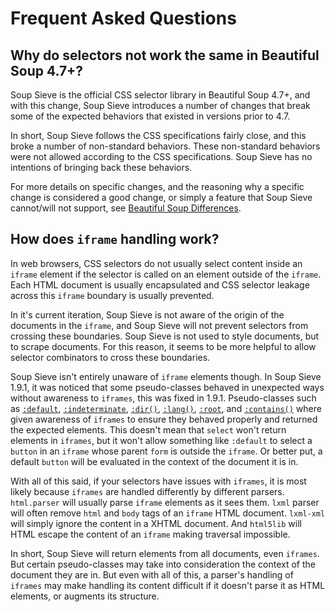 # Frequent Asked Questions

## Why do selectors not work the same in Beautiful Soup 4.7+?

Soup Sieve is the official CSS selector library in Beautiful Soup 4.7+, and with this change, Soup Sieve introduces a
number of changes that break some of the expected behaviors that existed in versions prior to 4.7.

In short, Soup Sieve follows the CSS specifications fairly close, and this broke a number of non-standard behaviors.
These non-standard behaviors were not allowed according to the CSS specifications. Soup Sieve has no intentions of
bringing back these behaviors.

For more details on specific changes, and the reasoning why a specific change is considered a good change, or simply a
feature that Soup Sieve cannot/will not support, see [Beautiful Soup Differences](./differences.md).

## How does `iframe` handling work?

In web browsers, CSS selectors do not usually select content inside an `iframe` element if the selector is called on an
element outside of the `iframe`. Each HTML document is usually encapsulated and CSS selector leakage across this
`iframe` boundary is usually prevented.

In it's current iteration, Soup Sieve is not aware of the origin of the documents in the `iframe`, and Soup Sieve will
not prevent selectors from crossing these boundaries. Soup Sieve is not used to style documents, but to scrape
documents. For this reason, it seems to be more helpful to allow selector combinators to cross these boundaries.

Soup Sieve isn't entirely unaware of `iframe` elements though. In Soup Sieve 1.9.1, it was noticed that some
pseudo-classes behaved in unexpected ways without awareness to `iframes`, this was fixed in 1.9.1. Pseudo-classes such
as [`:default`](./selectors/pseudo-classes.md#:default), [`:indeterminate`](./selectors/pseudo-classes.md#:indeterminate),
[`:dir()`](./selectors/pseudo-classes.md#:dir), [`:lang()`](./selectors/pseudo-classes.md#:lang),
[`:root`](./selectors/pseudo-classes.md#:root), and [`:contains()`](./selectors/pseudo-classes.md#:contains) where
given awareness of `iframes` to ensure they behaved properly and returned the expected elements. This doesn't mean that
`select` won't return elements in `iframes`, but it won't allow something like `:default` to select a `button` in an
`iframe` whose parent `form` is outside the `iframe`. Or better put, a default `button` will be evaluated in the context
of the document it is in.

With all of this said, if your selectors have issues with `iframes`, it is most likely because `iframes` are handled
differently by different parsers. `html.parser` will usually parse `iframe` elements as it sees them. `lxml` parser will
often remove `html` and `body` tags of an `iframe` HTML document. `lxml-xml` will simply ignore the content in a XHTML
document. And `html5lib` will HTML escape the content of an `iframe` making traversal impossible.

In short, Soup Sieve will return elements from all documents, even `iframes`. But certain pseudo-classes may take into
consideration the context of the document they are in. But even with all of this, a parser's handling of `iframes` may
make handling its content difficult if it doesn't parse it as HTML elements, or augments its structure.
